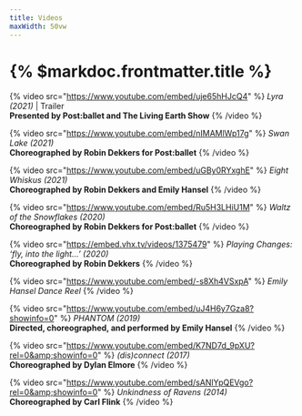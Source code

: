 ```yaml
---
title: Videos
maxWidth: 50vw
---
```


# {% $markdoc.frontmatter.title %}

{% video src="https://www.youtube.com/embed/uje65hHJcQ4" %}
_Lyra (2021)_ | Trailer  
**Presented by Post:ballet and The Living Earth Show**
{% /video %}

{% video src="https://www.youtube.com/embed/nIMAMlWp17g" %}
_Swan Lake (2021)_  
**Choreographed by Robin Dekkers for Post:ballet**
{% /video %}

{% video src="https://www.youtube.com/embed/uGBy0RYxghE" %}
_Eight Whiskus (2021)_  
**Choreographed by Robin Dekkers and Emily Hansel**
{% /video %}

{% video src="https://www.youtube.com/embed/Ru5H3LHiU1M" %}
_Waltz of the Snowflakes (2020)_  
**Choreographed by Robin Dekkers for Post:ballet**
{% /video %}

{% video src="https://embed.vhx.tv/videos/1375479" %}
_Playing Changes: ‘fly, into the light…’ (2020)_  
**Choreographed by Robin Dekkers**
{% /video %}

{% video src="https://www.youtube.com/embed/-s8Xh4VSxpA" %}
_Emily Hansel Dance Reel_
{% /video %}

{% video src="https://www.youtube.com/embed/uJ4H6y7Gza8?showinfo=0" %}
_PHANTOM (2019)_  
**Directed, choreographed, and performed by Emily Hansel**
{% /video %}

{% video src="https://www.youtube.com/embed/K7ND7d_9pXU?rel=0&amp;showinfo=0" %}
_(dis)connect (2017)_  
**Choreographed by Dylan Elmore**
{% /video %}

{% video src="https://www.youtube.com/embed/sANlYpQEVgo?rel=0&amp;showinfo=0" %}
_Unkindness of Ravens (2014)_  
**Choreographed by Carl Flink**
{% /video %}
